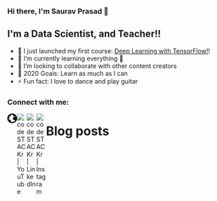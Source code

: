 
### Hi there, I'm Saurav Prasad 👋


## I'm a Data Scientist, and Teacher!!

- 🔭 I just launched my first course: [Deep Learning with TensorFlow!][course]!
- 🌱 I’m currently learning everything 🤣
- 👯 I’m looking to collaborate with other content creators
- 🥅 2020 Goals: Learn as much as I can
- ⚡ Fun fact: I love to dance and play guitar



### Connect with me:

[<img align="left" alt="codeSTACKr.com" width="22px" src="https://raw.githubusercontent.com/iconic/open-iconic/master/svg/globe.svg" />][website]
[<img align="left" alt="codeSTACKr | YouTube" width="22px" src="https://cdn.jsdelivr.net/npm/simple-icons@v3/icons/youtube.svg" />][youtube]
[<img align="left" alt="codeSTACKr | LinkedIn" width="22px" src="https://cdn.jsdelivr.net/npm/simple-icons@v3/icons/linkedin.svg" />][linkedin]
[<img align="left" alt="codeSTACKr | Instagram" width="22px" src="https://cdn.jsdelivr.net/npm/simple-icons@v3/icons/instagram.svg" />][instagram]

# Blog posts
<!-- BLOG-POST-LIST:START -->
<!-- BLOG-POST-LIST:END -->



[website]: https://www.datasciencenovice.com/
[course]: https://www.youtube.com/watch?v=jmj1ksiDGYM&list=PLtCJhQPz4XPVmfcl60l5XrWfCAp12mFr3
[youtube]: https://www.youtube.com/c/DSNovice
[instagram]: https://instagram.com/saurav_prasad
[linkedin]: https://www.linkedin.com/in/saurav2020/
[webdevplaylist]: https://www.youtube.com/watch?v=nc_V7DWHWdg&list=PLtCJhQPz4XPWvUF4jU9dv3rQ38dNzNEuu
